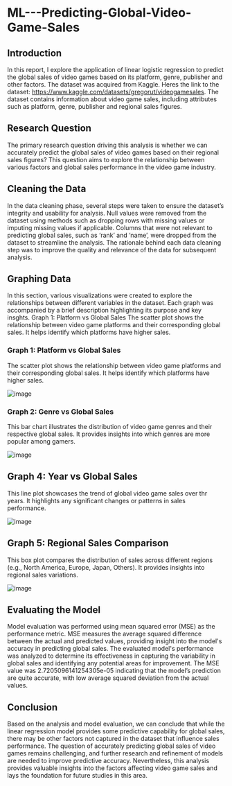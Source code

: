 # ML---Predicting-Global-Video-Game-Sales

## Introduction
In this report, I explore the application of linear logistic regression to predict the global sales of video games based on its platform, genre, publisher and other factors. The dataset was acquired from Kaggle. Heres the link to the dataset: https://www.kaggle.com/datasets/gregorut/videogamesales.
The dataset contains information about video game sales, including attributes such as platform, genre, publisher and regional sales figures.

## Research Question 
The primary research question driving this analysis is whether we can accurately predict the global sales of video games based on their regional sales figures? This question aims to explore the relationship between various factors and global sales performance in the video game industry.

## Cleaning the Data
In the data cleaning phase, several steps were taken to ensure the dataset’s integrity and usability for analysis. 
Null values were removed from the dataset using methods such as dropping rows with missing values or imputing missing values if applicable. Columns that were not relevant to predicting global sales, such as ‘rank’ and ‘name’, were dropped from the dataset to streamline the analysis. The rationale behind each data cleaning step was to improve the quality and relevance of the data for subsequent analysis.


## Graphing Data
In this section, various visualizations were created to explore the relationships between different variables in the dataset. Each graph was accompanied by a brief description highlighting its purpose and key insghts.
Graph 1: Platform vs Global Sales
The scatter plot shows the relationship between video game platforms and their corresponding global sales. It helps identify which platforms have higher sales.


### Graph 1: Platform vs Global Sales
The scatter plot shows the relationship between video game platforms and their corresponding global sales. It helps identify which platforms have higher sales.

![image](https://github.com/Mr-Gabby/ML---Predicting-Global-Video-Game-Sales/assets/101271219/6211253e-2ee4-422c-ba8f-3cdfef478d12)


### Graph 2: Genre vs Global Sales
This bar chart illustrates the distribution of video game genres and their respective global sales. It provides insights into which genres are more popular among gamers.

![image](https://github.com/Mr-Gabby/ML---Predicting-Global-Video-Game-Sales/assets/101271219/d17cda6d-9253-4b26-9062-7d9b2c6ed64a)

## Graph 4: Year vs Global Sales
This line plot showcases the trend of global video game sales over thr years. It highlights any significant changes or patterns in sales performance.

![image](https://github.com/Mr-Gabby/ML---Predicting-Global-Video-Game-Sales/assets/101271219/e7fbcc0e-df1a-4612-ba0e-50ab0595050e)

## Graph 5: Regional Sales Comparison
This box plot compares the distribution of sales across different regions (e.g., North America, Europe, Japan, Others). It provides insights into regional sales variations.

![image](https://github.com/Mr-Gabby/ML---Predicting-Global-Video-Game-Sales/assets/101271219/cb357b17-e0d9-480f-8a6c-37b49c90c41b)


## Evaluating the Model
Model evaluation was performed using mean squared error (MSE) as the performance metric. MSE measures the average squared difference between the actual and predicted values, providing insight into the model's accuracy in predicting global sales. The evaluated model's performance was analyzed to determine its effectiveness in capturing the variability in global sales and identifying any potential areas for improvement. The MSE value was 2.7205096141254305e-05 indicating that the model’s prediction are quite accurate, with low average squared deviation from the actual values.

## Conclusion
Based on the analysis and model evaluation, we can conclude that while the linear regression model provides some predictive capability for global sales, there may be other factors not captured in the dataset that influence sales performance. The question of accurately predicting global sales of video games remains challenging, and further research and refinement of models are needed to improve predictive accuracy. Nevertheless, this analysis provides valuable insights into the factors affecting video game sales and lays the foundation for future studies in this area.









